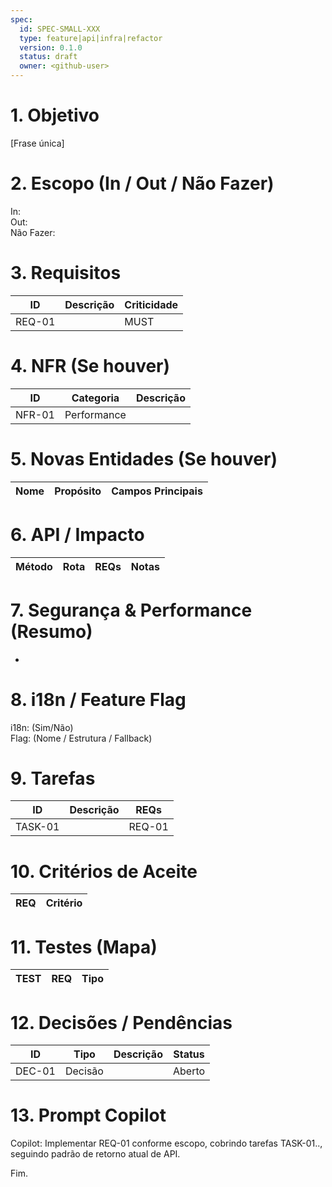 ```yaml
---
spec:
  id: SPEC-SMALL-XXX
  type: feature|api|infra|refactor
  version: 0.1.0
  status: draft
  owner: <github-user>
---
```


# 1. Objetivo
[Frase única]

# 2. Escopo (In / Out / Não Fazer)
In:  
Out:  
Não Fazer:  

# 3. Requisitos
| ID | Descrição | Criticidade |
|----|-----------|-------------|
| REQ-01 | | MUST |

# 4. NFR (Se houver)
| ID | Categoria | Descrição |
|----|-----------|-----------|
| NFR-01 | Performance | |

# 5. Novas Entidades (Se houver)
| Nome | Propósito | Campos Principais |
|------|-----------|------------------|

# 6. API / Impacto
| Método | Rota | REQs | Notas |
|--------|------|------|-------|

# 7. Segurança & Performance (Resumo)
- 

# 8. i18n / Feature Flag
i18n: (Sim/Não)  
Flag: (Nome / Estrutura / Fallback)

# 9. Tarefas
| ID | Descrição | REQs |
|----|-----------|------|
| TASK-01 | | REQ-01 |

# 10. Critérios de Aceite
| REQ | Critério |
|-----|----------|

# 11. Testes (Mapa)
| TEST | REQ | Tipo |
|------|-----|------|

# 12. Decisões / Pendências
| ID | Tipo | Descrição | Status |
|----|------|----------|--------|
| DEC-01 | Decisão | | Aberto |

# 13. Prompt Copilot
Copilot: Implementar REQ-01 conforme escopo, cobrindo tarefas TASK-01.., seguindo padrão de retorno atual de API.

Fim.